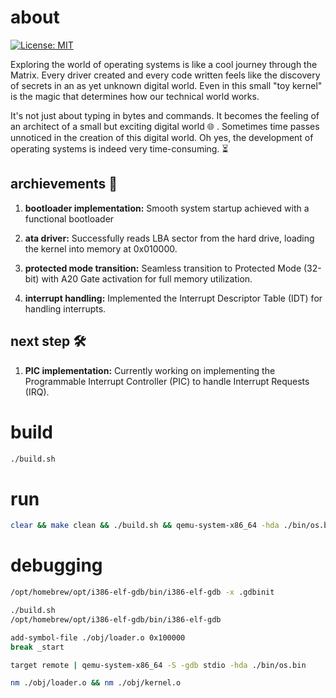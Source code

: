 # about

[![License: MIT](https://img.shields.io/badge/License-MIT-blue.svg)](https://opensource.org/licenses/MIT)

Exploring the world of operating systems is like a cool journey through the Matrix. Every driver created and every code written feels like the discovery of secrets in an as yet unknown digital world. Even in this small "toy kernel" is the magic that determines how our technical world works.

It's not just about typing in bytes and commands. It becomes the feeling of an architect of a small but exciting digital world 🌐 . Sometimes time passes unnoticed in the creation of this digital world. Oh yes, the development of operating systems is indeed very time-consuming. ⏳

## archievements 🚀

1. **bootloader implementation:**
   Smooth system startup achieved with a functional bootloader

2. **ata driver:**
   Successfully reads LBA sector from the hard drive, loading the kernel into memory at 0x010000.

3. **protected mode transition:**
   Seamless transition to Protected Mode (32-bit) with A20 Gate activation for full memory utilization.

4. **interrupt handling:**
   Implemented the Interrupt Descriptor Table (IDT) for handling interrupts.

## next step 🛠️

1. **PIC implementation:**
   Currently working on implementing the Programmable Interrupt Controller (PIC) to handle Interrupt Requests (IRQ).

# build

```bash
./build.sh
```

# run

```bash
clear && make clean && ./build.sh && qemu-system-x86_64 -hda ./bin/os.bin
```

# debugging 

```bash
/opt/homebrew/opt/i386-elf-gdb/bin/i386-elf-gdb -x .gdbinit
```

```bash
./build.sh
/opt/homebrew/opt/i386-elf-gdb/bin/i386-elf-gdb

add-symbol-file ./obj/loader.o 0x100000
break _start

target remote | qemu-system-x86_64 -S -gdb stdio -hda ./bin/os.bin
```

```bash
nm ./obj/loader.o && nm ./obj/kernel.o
```
